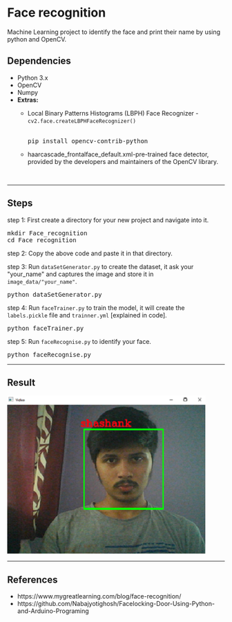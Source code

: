 # Face recognition
Machine Learning project to identify the face and print their name by using python and OpenCV.

<h2>Dependencies</h2>
<ul>
    <li>Python 3.x</li>
    <li>OpenCV</li>
    <li>Numpy</li>
    <li><b>Extras:</b></li>
    <ul type="circle">
        <li>Local Binary Patterns Histograms (LBPH) Face Recognizer - <code>cv2.face.createLBPHFaceRecognizer()</code></li><br>
        <pre>pip install opencv-contrib-python</pre>
        <li>haarcascade_frontalface_default.xml-pre-trained face detector, provided by the developers and maintainers of the OpenCV library.</li>
    </ul>
</ul>
<br>
<hr>

<h2>Steps</h2>

step 1: First create a directory for your new project and navigate into it.

<pre>
mkdir Face_recognition
cd Face_recognition
</pre>


step 2: Copy the above code and paste it in that directory.


step 3: Run <code>dataSetGenerator.py</code> to create the dataset, it ask your "your_name" and captures the image and store it in <code>image_data/"your_name"</code>.

<pre>
python dataSetGenerator.py
</pre>


step 4: Run <code>faceTrainer.py</code> to train the model, it will create the <code>labels.pickle</code> file and <code>trainner.yml</code> [explained in code].

<pre>
python faceTrainer.py
</pre>


step 5: Run <code>faceRecognise.py</code> to identify your face.

<pre>
python faceRecognise.py
</pre>


<hr>

<h2>Result</h2>

<img src="screenshots/Screenshot.png" alt="Loading....">

<hr>
<h2>References</h2>
<ul>
<li>https://www.mygreatlearning.com/blog/face-recognition/</li>
<li>https://github.com/Nabajyotighosh/Facelocking-Door-Using-Python-and-Arduino-Programing</li>
</ul>

